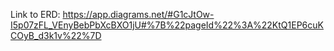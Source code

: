 Link to ERD: https://app.diagrams.net/#G1cJtOw-I5p07zFL_VEnyBebPbXcBXO1jU#%7B%22pageId%22%3A%22KtQ1EP6cuKCOyB_d3k1v%22%7D

